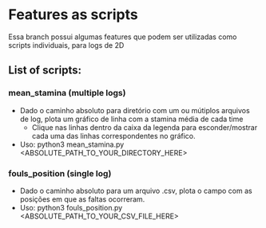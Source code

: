 # Features as scripts

Essa branch possui algumas features que podem ser utilizadas como scripts individuais, para logs de 2D

## List of scripts:

### mean_stamina (multiple logs)

- Dado o caminho absoluto para diretório com um ou mútiplos arquivos de log, plota um gráfico de linha com a stamina média de cada time
  - Clique nas linhas dentro da caixa da legenda para esconder/mostrar cada uma das linhas correspondentes no gráfico.
- Uso: python3 mean_stamina.py <ABSOLUTE_PATH_TO_YOUR_DIRECTORY_HERE>

### fouls_position (single log)

- Dado o caminho absoluto para um arquivo .csv, plota o campo com as posições em que as faltas ocorreram.
- Uso: python3 fouls_position.py <ABSOLUTE_PATH_TO_YOUR_CSV_FILE_HERE>
